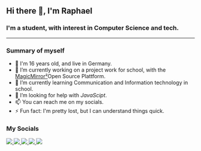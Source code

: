 ## Hi there 👋, I'm Raphael
### I'm a student, with interest in Computer Science and tech.
---
### Summary of myself

- 👤 I'm 16 years old, and live in Germany.
- 🔭 I’m currently working on a project work for school, with the [MagicMirror²](https://magicmirror.builders)Open Source Plattform.
- 🌱 I’m currently learning Communication and Information technology in school.
- 🤔 I’m looking for help with *JavaScipt*.
- 📫 You can reach me on my socials.
- ⚡️ Fun fact: I'm pretty lost, but I can understand things quick.

### My Socials
<p>
          <a href="https://discord.com/users/rqhi#0333/">
            <img src="https://user-images.githubusercontent.com/94311729/144032816-c7617406-d68a-4666-a08f-e3d23f4931e6.png">
          </a>
          <a href="https://twitter.com/hereisraphi">
            <img src="https://user-images.githubusercontent.com/94311729/144032841-4b1d0f6b-c619-48bb-9a96-ed08f07d4677.png">
          </a>
          <a href="https://www.instagram.com/hereisraphi/">
            <img src="https://user-images.githubusercontent.com/94311729/144032824-724a8786-4a6a-401f-a0a1-076725a36f37.png">
          </a>
          <a href="https://www.snapchat.com/add/raqhii?share_id=QTMzQUNB&locale=en_DE">
            <img src="https://user-images.githubusercontent.com/94311729/144032806-ea0549f7-1422-4090-84cb-e81dc38dbae1.png">
          </a>
          <a href="https://open.spotify.com/user/y2rey1npxa1ked2p7h7odu3zw?si=ab875dcf813a4bf03">
            <img src="https://user-images.githubusercontent.com/94311729/144032832-71ea1b5c-5f00-4263-8a28-9a837bb8dfe0.png">
          </a>
</p>
                                                                                                                            

